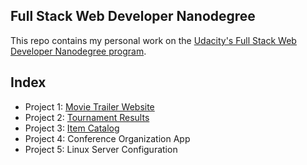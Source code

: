 ## Full Stack Web Developer Nanodegree

This repo contains my personal work on the <a href="https://www.udacity.com/course/nd004">Udacity's Full Stack Web Developer Nanodegree program</a>.

## Index

* Project 1: <a href="https://github.com/rosariomgomez/FullStackWebDev/tree/master/project1/programming_foundations/lesson3/movies">Movie Trailer Website</a>
* Project 2: <a href="https://github.com/rosariomgomez/fullstack-nanodegree-vm/tree/master/vagrant/tournament">Tournament Results</a>
* Project 3: <a href="https://github.com/rosariomgomez/tradyfit">Item Catalog</a>
* Project 4: Conference Organization App
* Project 5: Linux Server Configuration
